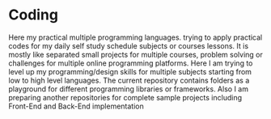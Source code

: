 # Coding
Here my practical multiple programming languages. trying to apply practical codes for my daily self study schedule subjects or courses lessons.
It is mostly like separated small projects for multiple courses, problem solving or challenges for multiple online programming platforms.
Here I am trying to level up my programming/design skills for multiple subjects starting from low to high level languages.
The current repository contains folders as a playground for different programming libraries or frameworks.
Also I am preparing another repositories for complete sample projects including Front-End and Back-End implementation

